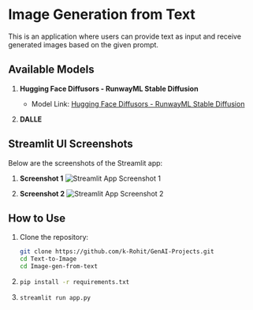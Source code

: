 # Image Generation from Text

This is an application where users can provide text as input and receive generated images based on the given prompt.

## Available Models

1. **Hugging Face Diffusors - RunwayML Stable Diffusion**
   - Model Link: [Hugging Face Diffusors - RunwayML Stable Diffusion](https://huggingface.co/runwayml/stable-diffusion-v1-5)

2. **DALLE**

## Streamlit UI Screenshots

Below are the screenshots of the Streamlit app:

1. **Screenshot 1**
   ![Streamlit App Screenshot 1](https://github.com/k-Rohit/GenAI-Projects/blob/main/Text-To-Image/Image-gen-from-text/Streamlit-app)

2. **Screenshot 2**
   ![Streamlit App Screenshot 2](https://github.com/k-Rohit/GenAI-Projects/blob/main/Text-To-Image/Image-gen-from-text/Streamlit-app-page2)

## How to Use

1. Clone the repository:
   ```bash
   git clone https://github.com/k-Rohit/GenAI-Projects.git
   cd Text-to-Image
   cd Image-gen-from-text
2. ```bash
   pip install -r requirements.txt
3.  ```bash
    streamlit run app.py



